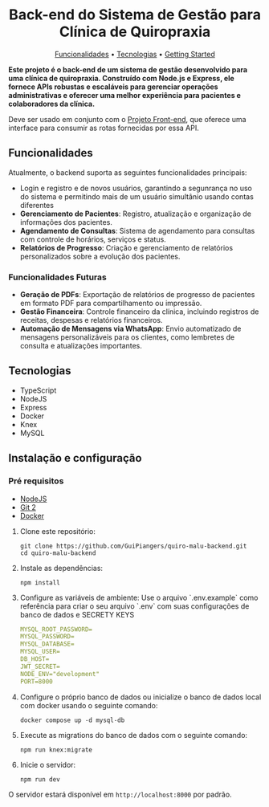 <h1 align="center" style="font-weight: bold;">Back-end do Sistema de Gestão para Clínica de Quiropraxia</h1>

<p align="center">
 <a href="#features">Funcionalidades</a> • 
 <a href="#tech">Tecnologias</a> • 
 <a href="#started">Getting Started</a>
</p>

<p>
    <b>Este projeto é o back-end de um sistema de gestão desenvolvido para uma clínica de quiropraxia. Construído com Node.js e Express, ele fornece APIs robustas e escaláveis para gerenciar operações administrativas e oferecer uma melhor experiência para pacientes e colaboradores da clínica.</b>
</p>
<p>
    Deve ser usado em conjunto com o <a href="https://github.com/GuiPiangers/quiro-malu-front-end">Projeto Front-end</a>, que oferece uma interface para consumir as rotas fornecidas por essa API.
</p>

<h2 id="features">Funcionalidades</h2>

<p>Atualmente, o backend suporta as seguintes funcionalidades principais:</p>
<ul>
   <li>Login e registro e de novos usuários, garantindo a segunrança no uso do sistema e permitindo mais de um usuário simultânio usando contas diferentes</li>
  <li><strong>Gerenciamento de Pacientes</strong>: Registro, atualização e organização de informações dos pacientes.</li>
  <li><strong>Agendamento de Consultas</strong>: Sistema de agendamento para consultas com controle de horários, serviços e status.</li>
  <li><strong>Relatórios de Progresso</strong>: Criação e gerenciamento de relatórios personalizados sobre a evolução dos pacientes.</li>
</ul>

<h3>Funcionalidades Futuras</h3>
<ul>
  <li><strong>Geração de PDFs</strong>: Exportação de relatórios de progresso de pacientes em formato PDF para compartilhamento ou impressão.</li>
  <li><strong>Gestão Financeira</strong>: Controle financeiro da clínica, incluindo registros de receitas, despesas e relatórios financeiros.</li>
  <li><strong>Automação de Mensagens via WhatsApp</strong>: Envio automatizado de mensagens personalizáveis para os clientes, como lembretes de consulta e atualizações importantes.</li>
</ul>

<h2 id="tech">Tecnologias</h2>

- TypeScript
- NodeJS
- Express
- Docker
- Knex
- MySQL

<h2 id="started">Instalação e configuração</h2>

<h3>Pré requisitos</h3>

- [NodeJS](https://github.com/)
- [Git 2](https://github.com)
- [Docker](https://www.docker.com/get-started/)

<ol>
  <li>Clone este repositório:
    <pre><code>git clone https://github.com/GuiPiangers/quiro-malu-backend.git
cd quiro-malu-backend</code></pre>
  </li>

  <li>Instale as dependências:
    <pre><code>npm install</code></pre>
  </li>

  <li>Configure as variáveis de ambiente:
    Use o arquivo `.env.example` como referência para criar o seu arquivo `.env` com suas configurações de banco de dados e SECRETY KEYS

   ```yaml
  MYSQL_ROOT_PASSWORD=
  MYSQL_PASSWORD=
  MYSQL_DATABASE=
  MYSQL_USER=
  DB_HOST=
  JWT_SECRET=
  NODE_ENV="development"
  PORT=8000
   ```
  </li>
 
  <li>Configure o próprio banco de dados ou inicialize o banco de dados local com docker usando o seguinte comando:
    <pre><code>docker compose up -d mysql-db</code></pre>
  </li>

  <li>Execute as migrations do banco de dados com o seguinte comando:
    <pre><code>npm run knex:migrate</code></pre>
  </li>
 
  <li>Inicie o servidor:
    <pre><code>npm run dev</code></pre>
  </li>
</ol>

<p>O servidor estará disponível em <code>http://localhost:8000</code> por padrão.</p>